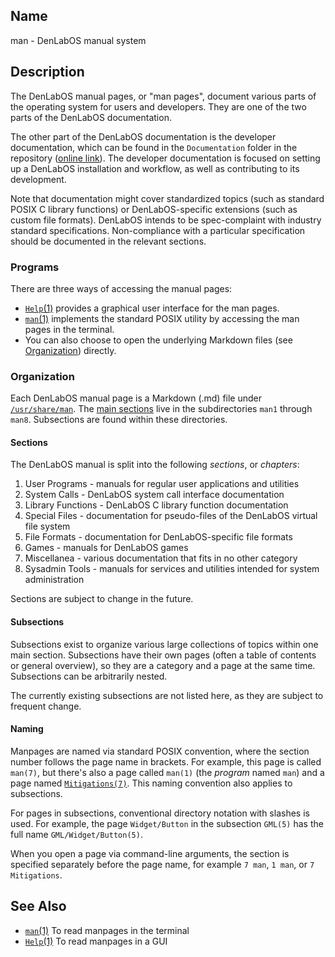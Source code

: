 ## Name

man - DenLabOS manual system

## Description

The DenLabOS manual pages, or "man pages", document various parts of the operating system for users and developers. They are one of the two parts of the DenLabOS documentation.

The other part of the DenLabOS documentation is the developer documentation, which can be found in the `Documentation` folder in the repository ([online link](https://github.com/DenLabOS/denlab/tree/master/Documentation)). The developer documentation is focused on setting up a DenLabOS installation and workflow, as well as contributing to its development.

Note that documentation might cover standardized topics (such as standard POSIX C library functions) or DenLabOS-specific extensions (such as custom file formats). DenLabOS intends to be spec-complaint with industry standard specifications. Non-compliance with a particular specification should be documented in the relevant sections.

### Programs

There are three ways of accessing the manual pages:

-   [`Help`(1)](help://man/1/Applications/Help) provides a graphical user interface for the man pages.
-   [`man`(1)](help://man/1/man) implements the standard POSIX utility by accessing the man pages in the terminal.
-   You can also choose to open the underlying Markdown files (see [Organization](#organization)) directly.

### Organization

Each DenLabOS manual page is a Markdown (.md) file under [`/usr/share/man`](/usr/share/man). The [main sections](#sections) live in the subdirectories `man1` through `man8`. Subsections are found within these directories.

#### Sections

The DenLabOS manual is split into the following _sections_, or _chapters_:

1. User Programs - manuals for regular user applications and utilities
2. System Calls - DenLabOS system call interface documentation
3. Library Functions - DenLabOS C library function documentation
4. Special Files - documentation for pseudo-files of the DenLabOS virtual file system
5. File Formats - documentation for DenLabOS-specific file formats
6. Games - manuals for DenLabOS games
7. Miscellanea - various documentation that fits in no other category
8. Sysadmin Tools - manuals for services and utilities intended for system administration

Sections are subject to change in the future.

#### Subsections

Subsections exist to organize various large collections of topics within one main section. Subsections have their own pages (often a table of contents or general overview), so they are a category and a page at the same time. Subsections can be arbitrarily nested.

The currently existing subsections are not listed here, as they are subject to frequent change.

#### Naming

Manpages are named via standard POSIX convention, where the section number follows the page name in brackets. For example, this page is called `man(7)`, but there's also a page called `man(1)` (the _program_ named `man`) and a page named [`Mitigations(7)`](help://man/7/Mitigations). This naming convention also applies to subsections.

For pages in subsections, conventional directory notation with slashes is used. For example, the page `Widget/Button` in the subsection `GML(5)` has the full name `GML/Widget/Button(5)`.

When you open a page via command-line arguments, the section is specified separately before the page name, for example `7 man`, `1 man`, or `7 Mitigations`.

## See Also

-   [`man`(1)](help://man/1/man) To read manpages in the terminal
-   [`Help`(1)](help://man/1/Applications/Help) To read manpages in a GUI
